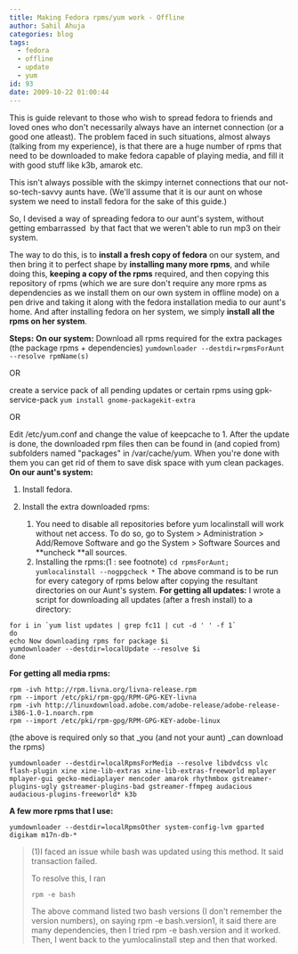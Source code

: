 ```yaml
---
title: Making Fedora rpms/yum work - Offline
author: Sahil Ahuja
categories: blog
tags:
  - fedora
  - offline
  - update
  - yum
id: 93
date: 2009-10-22 01:00:44
---
```


This is guide relevant to those who wish to spread fedora to friends and loved ones who don't necessarily always have an internet connection (or a good one atleast). The problem faced in such situations, almost always (talking from my experience), is that there are a huge number of rpms that need to be downloaded to make fedora capable of playing media, and fill it with good stuff like k3b, amarok etc.

This isn't always possible with the skimpy internet connections that our not-so-tech-savvy aunts have. (We'll assume that it is our aunt on whose system we need to install fedora for the sake of this guide.)

So, I devised a way of spreading fedora to our aunt's system, without getting embarrassed  by that fact that we weren't able to run mp3 on their system.

The way to do this, is to **install a fresh copy of fedora** on our system, and then bring it to perfect shape by **installing many more rpms**, and while doing this, **keeping a copy of the rpms** required, and then copying this repository of rpms (which we are sure don't require any more rpms as dependencies as we install them on our own system in offline mode) on a pen drive and taking it along with the fedora installation media to our aunt's home. And after installing fedora on her system, we simply **install all the rpms on her system**.

**Steps:**
**On our system:**
Download all rpms required for the extra packages (the package rpms + dependencies)
`yumdownloader --destdir=rpmsForAunt --resolve rpmName(s)`

OR

create a service pack of all pending updates or certain rpms using gpk-service-pack
`yum install gnome-packagekit-extra`

OR

Edit /etc/yum.conf and change the value of keepcache to 1\. After the update is done, the downloaded rpm files then can be found in (and copied from) subfolders named "packages" in /var/cache/yum. When you're done with them you can get rid of them to save disk space with yum clean packages.
**On our aunt's system:**

1.  Install fedora.
2.  Install the extra downloaded rpms:

    1.  You need to disable all repositories before yum localinstall will work without net access. To do so,
go to System &gt; Administration &gt; Add/Remove Software and go the System &gt; Software Sources and **uncheck **all sources.
    2.  Installing the rpms:(1 : see footnote)
`cd rpmsForAunt; yumlocalinstall --nogpgcheck *`
The above command is to be run for every category of rpms below after copying the resultant directories on our Aunt's system.
**For getting all updates:**
I wrote a script for downloading all updates (after a fresh install) to a directory:
```
for i in `yum list updates | grep fc11 | cut -d ' ' -f 1`
do
echo Now downloading rpms for package $i
yumdownloader --destdir=localUpdate --resolve $i
done
```
**For getting all media rpms:**
```
rpm -ivh http://rpm.livna.org/livna-release.rpm
rpm --import /etc/pki/rpm-gpg/RPM-GPG-KEY-livna
rpm -ivh http://linuxdownload.adobe.com/adobe-release/adobe-release-i386-1.0-1.noarch.rpm
rpm --import /etc/pki/rpm-gpg/RPM-GPG-KEY-adobe-linux
```
(the above is required only so that _you (and not your aunt) _can download the rpms)

`yumdownloader --destdir=localRpmsForMedia --resolve libdvdcss vlc flash-plugin xine xine-lib-extras xine-lib-extras-freeworld mplayer mplayer-gui gecko-mediaplayer mencoder amarok rhythmbox gstreamer-plugins-ugly gstreamer-plugins-bad gstreamer-ffmpeg audacious audacious-plugins-freeworld* k3b`

**A few more rpms that I use:**

`yumdownloader --destdir=localRpmsOther system-config-lvm gparted digikam m17n-db-*`
> (1)I faced an issue while bash was updated using this method. It said transaction failed.
> 
> To resolve this, I ran
> 
> ```yum-complete-transaction --clean
> rpm -e bash
> ```
> 
> The above command listed two bash versions (I don't remember the version numbers), on saying rpm -e bash.version1, it said there are many dependencies, then I tried rpm -e bash.version and it worked. Then, I went back to the yumlocalinstall step and then that worked.